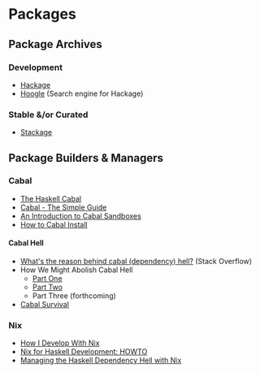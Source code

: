 # Packages

## Package Archives
### Development
- [Hackage](https://hackage.haskell.org/packages/names)
- [Hoogle](https://www.haskell.org/hoogle/) (Search engine for Hackage)

### Stable &/or Curated
- [Stackage](http://www.stackage.org)

## Package Builders & Managers
### Cabal
- [The Haskell Cabal](https://www.haskell.org/cabal/)
- [Cabal - The Simple Guide](http://katychuang.com/cabal-guide/)
- [An Introduction to Cabal Sandboxes](http://coldwa.st/e/blog/2013-08-20-Cabal-sandbox.html)
- [How to Cabal Install](https://www.fpcomplete.com/user/simonmichael/how-to-cabal-install)

#### Cabal Hell
- [What's the reason behind cabal (dependency) hell?](http://stackoverflow.com/questions/25869041/whats-the-reason-behind-cabal-dependency-hell) (Stack Overflow)
- How We Might Abolish Cabal Hell
  - [Part One](http://www.well-typed.com/blog/2014/09/how-we-might-abolish-cabal-hell-part-1/)
  - [Part Two](http://www.well-typed.com/blog/2014/09/how-we-might-abolish-cabal-hell-part-2/)
  - Part Three (forthcoming)
- [Cabal Survival](https://wiki.haskell.org/Cabal/Survival)

### Nix
- [How I Develop With Nix](https://ocharles.org.uk/blog/posts/2014-02-04-how-i-develop-with-nixos.html)
- [Nix for Haskell Development: HOWTO](http://www.cse.chalmers.se/~bernardy/nix.html)
- [Managing the Haskell Dependency Hell with Nix](http://www.bioinf.uni-leipzig.de/conference-registration/13haskell/submissions/hal8_submission_15.pdf)
